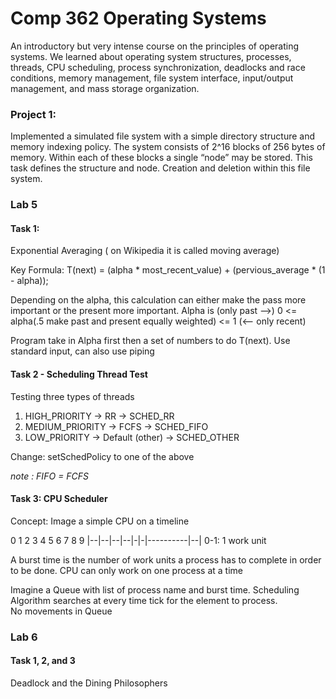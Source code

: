 # Comp 362 Operating Systems
An introductory but very intense course on the principles of operating systems. We learned about operating system structures, processes, threads, CPU scheduling, process synchronization, deadlocks and race conditions, memory management, file system interface, input/output management, and mass storage organization.

### Project 1:

Implemented a simulated file system with a simple directory structure and memory indexing policy. The system consists of 2^16 blocks of 256 bytes of memory. Within each of these blocks a single “node” may be stored.
This task defines the structure and node. Creation and deletion within this file system.


### Lab 5
#### Task 1:

Exponential Averaging ( on Wikipedia it is called moving average)

Key Formula: T(next) =  (alpha * most_recent_value) + (pervious_average * (1 - alpha));

Depending on the alpha, this calculation can either make the pass more important or the present more important. Alpha is (only past -->) 0 <= alpha(.5 make past and present equally weighted)  <= 1 (<-- only recent)

Program take in Alpha first then a set of numbers to do T(next).
Use standard input, can also use piping


#### Task 2 - Scheduling Thread Test

Testing three types of threads

1. HIGH_PRIORITY → RR → SCHED_RR
2. MEDIUM_PRIORITY → FCFS → SCHED_FIFO
3. LOW_PRIORITY → Default (other) → SCHED_OTHER
 
Change: setSchedPolicy to one of the above

*note : FIFO = FCFS*

#### Task 3: CPU Scheduler
Concept: 
Image a simple CPU on a timeline

0 1 2 3 4 5 6 7 8 9
|--|--|--|--|-|-|----------|--|
0-1: 1 work unit

A burst time is the number of work units a process has to complete in order to be done.
CPU can only work on one process at a time

Imagine a Queue with list of process name and burst time.
Scheduling Algorithm searches at every time tick for the element to process.  
No movements in Queue

### Lab 6

#### Task 1, 2, and 3

Deadlock and the Dining Philosophers



